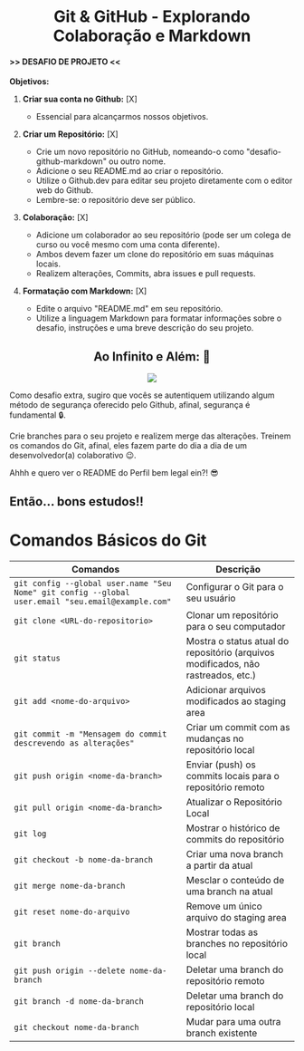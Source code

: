 <center><h1>Git & GitHub - Explorando Colaboração e Markdown </h1></center>

#### >> DESAFIO DE PROJETO <<

**Objetivos:**

1. **Criar sua conta no Github:** [X]

   - Essencial para alcançarmos nossos objetivos.
2. **Criar um Repositório:** [X]

   - Crie um novo repositório no GitHub, nomeando-o como "desafio-github-markdown" ou outro nome.
   - Adicione o seu README.md ao criar o repositório.
   - Utilize o Github.dev para editar seu projeto diretamente com o editor web do Github.
   - Lembre-se: o repositório deve ser público.
3. **Colaboração:** [X]

   - Adicione um colaborador ao seu repositório (pode ser um colega de curso ou você mesmo com uma conta diferente).
   - Ambos devem fazer um clone do repositório em suas máquinas locais.
   - Realizem alterações, Commits, abra issues e pull requests.
4. **Formatação com Markdown:** [X]

   - Edite o arquivo "README.md" em seu repositório.
   - Utilize a linguagem Markdown para formatar informações sobre o desafio, instruções e uma breve descrição do seu projeto.

<div align="center"><h2> Ao Infinito e Além: 🚀</h2></div>

<div align="center"><img src="https://i.pinimg.com/originals/6b/7e/d3/6b7ed39c3751c92df2d3ece16a329925.gif") /></div>

Como desafio extra, sugiro que vocês se autentiquem utilizando algum método de segurança oferecido pelo Github, afinal, segurança é fundamental 🔒.

Crie branches para o seu projeto e realizem merge das alterações. Treinem os comandos do Git, afinal, eles fazem parte do dia a dia de um desenvolvedor(a) colaborativo 😉.

Ahhh e quero ver o README do Perfil bem legal ein?! 😎

Então... bons estudos!!
----------------------------
# Comandos Básicos do Git

| Comandos | Descrição |
|---------|-----------|
| ```git config --global user.name "Seu Nome" git config --global user.email "seu.email@example.com"```| Configurar o Git para o seu usuário|
|```git clone <URL-do-repositorio>```| Clonar um repositório para o seu computador|
|```git status```| Mostra o status atual do repositório (arquivos modificados, não rastreados, etc.)|
|```git add <nome-do-arquivo>```| Adicionar arquivos modificados ao staging area|
|```git commit -m "Mensagem do commit descrevendo as alterações"```| Criar um commit com as mudanças no repositório local|
|```git push origin <nome-da-branch>```| Enviar (push) os commits locais para o repositório remoto|
|```git pull origin <nome-da-branch>```| Atualizar o Repositório Local|
|```git log```| Mostrar o histórico de commits do repositório|
|```git checkout -b nome-da-branch```| Criar uma nova branch a partir da atual|
|```git merge nome-da-branch```| Mesclar o conteúdo de uma branch na atual|
|```git reset nome-do-arquivo```| Remove um único arquivo do staging area|
|```git branch```| Mostrar todas as branches no repositório local|
|```git push origin --delete nome-da-branch```| Deletar uma branch do repositório remoto|
|```git branch -d nome-da-branch```| Deletar uma branch do repositório local|
|```git checkout nome-da-branch```| Mudar para uma outra branch existente|